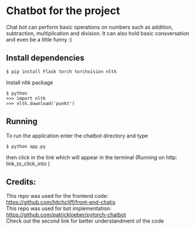 # Chatbot for the project
Chat bot can perform basic operations on numbers such as addition, subtraction, multiplication and division. It can also hold basic consversation and even be a little funny :)
## Install dependencies
```
$ pip install Flask torch torchvision nltk
```
Install nltk package
```
$ python
>>> import nltk
>>> nltk.download('punkt')
```
## Running
To run the application enter the chatbot directory and type 
```
$ python app.py
```
then click in the link which will appear in the terminal (Running on http: link_to_click_into )

## Credits:
This repo was used for the frontend code:
https://github.com/hitchcliff/front-end-chatjs </br>
This repo was used for bot implementation:
https://github.com/patrickloeber/pytorch-chatbot </br>
Check out the second link for better understandment of the code

